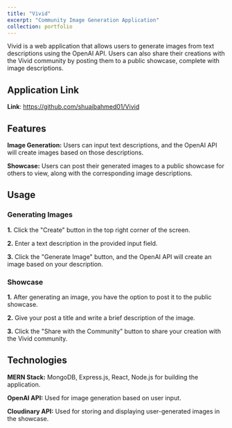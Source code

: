 ```yaml
---
title: "Vivid"
excerpt: "Community Image Generation Application"
collection: portfolio
---
```


Vivid is a web application that allows users to generate images from text descriptions using the OpenAI API. Users can also share their creations with the Vivid community by posting them to a public showcase, complete with image descriptions.

## Application Link
**Link**: https://github.com/shuaibahmed01/Vivid

## Features

**Image Generation:** Users can input text descriptions, and the OpenAI API will create images based on those descriptions.

**Showcase:** Users can post their generated images to a public showcase for others to view, along with the corresponding image descriptions.

## Usage
### Generating Images
**1.** Click the "Create" button in the top right corner of the screen.

**2.** Enter a text description in the provided input field.

**3.** Click the "Generate Image" button, and the OpenAI API will create an image based on your description.

### Showcase
**1.** After generating an image, you have the option to post it to the public showcase.

 **2.** Give your post a title and write a brief description of the image.

**3.** Click the "Share with the Community" button to share your creation with the Vivid community.


## Technologies

**MERN Stack:** MongoDB, Express.js, React, Node.js for building the application.

**OpenAI API:** Used for image generation based on user input.

**Cloudinary API:** Used for storing and displaying user-generated images in the showcase.
